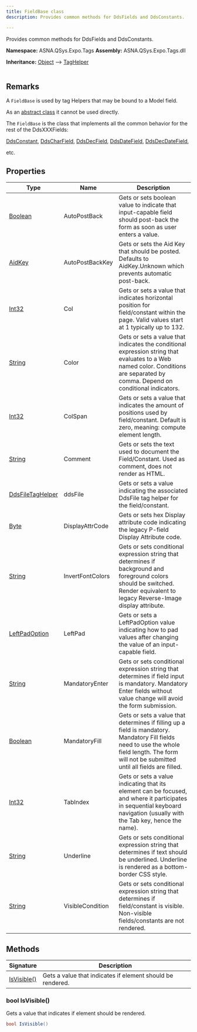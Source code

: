```yaml
---
title: FieldBase class
description: Provides common methods for DdsFields and DdsConstants.

---
```


Provides common methods for DdsFields and DdsConstants.

**Namespace:** ASNA.QSys.Expo.Tags
**Assembly:** ASNA.QSys.Expo.Tags.dll

**Inheritance:** [Object](https://docs.microsoft.com/en-us/dotnet/api/system.object) --> [TagHelper](https://learn.microsoft.com/en-us/dotnet/api/microsoft.aspnetcore.razor.taghelpers.taghelper?view=aspnetcore-8.0)
<br>
<br>

## Remarks

A `FieldBase` is used by tag Helpers that may be bound to a Model field. 

As an [abstract class](https://docs.microsoft.com/en-us/dotnet/csharp/programming-guide/classes-and-structs/abstract-and-sealed-classes-and-class-members) it cannot be used directly. 

The `FieldBase` is the class that implements all the common behavior for the rest of the DdsXXXFields: 

[DdsConstant](/reference/expo/qsys-expo-tags/dds-constant-tag-helper.html), 
[DdsCharField](/reference/expo/qsys-expo-tags/dds-char-field-tag-helper.html), 
[DdsDecField](/reference/expo/qsys-expo-tags/dds-dec-field-tag-helper.html), 
[DdsDateField](/reference/expo/qsys-expo-tags/dds-date-field-tag-helper.html), 
[DdsDecDateField](/reference/expo/qsys-expo-tags/dds-dec-date-field-tag-helper.html), 

etc.





## Properties

| Type | Name | Description
| --- | --- | --- 
| [Boolean](https://docs.microsoft.com/en-us/dotnet/api/system.boolean) | AutoPostBack | Gets or sets boolean value to indicate that input-capable field should post-back the form as soon as user enters a value. |
| [AidKey](/reference/expo/qsys-expo-model/aid-key.html) | AutoPostBackKey | Gets or sets the Aid Key that should be posted. Defaults to AidKey.Unknown which prevents automatic post-back. |
| [Int32](https://learn.microsoft.com/en-us/dotnet/csharp/language-reference/builtin-types/integral-numeric-types) | Col | Gets or sets a value that indicates horizontal position for field/constant within the page. Valid values start at 1 typically up to 132.  |
| [String](https://learn.microsoft.com/en-us/dotnet/api/system.string?view=net-8.0) | Color | Gets or sets a value that indicates the conditional expression string that evaluates to a Web named color. Conditions are separated by comma. Depend on conditional indicators. |
| [Int32](https://learn.microsoft.com/en-us/dotnet/csharp/language-reference/builtin-types/integral-numeric-types) | ColSpan | Gets or sets a value that indicates the amount of positions used by field/constant. Default is zero, meaning: compute element length.  |
| [String](https://learn.microsoft.com/en-us/dotnet/api/system.string?view=net-8.0) | Comment | Gets or sets the text used to document the Field/Constant. Used as comment, does not render as HTML. |
| [DdsFileTagHelper](/reference/expo/qsys-expo-tags/dds-file-tag-helper.html) | ddsFile | Gets or sets a value indicating the associated DdsFile tag helper for the field/constant. |
| [Byte](https://docs.microsoft.com/en-us/dotnet/api/system.byte) | DisplayAttrCode | Gets or sets hex Display attribute code indicating the legacy P-field Display Attribute code. |
| [String](https://learn.microsoft.com/en-us/dotnet/api/system.string?view=net-8.0) | InvertFontColors | Gets or sets conditional expression string that determines if background and foreground colors should be switched. Render equivalent to legacy Reverse-Image display attribute. |
| [LeftPadOption](/reference/expo/qsys-expo-tags/left-pad-option.html) | LeftPad | Gets or sets a LeftPadOption value indicating how to pad values after changing the value of an input-capable field. |
| [String](https://learn.microsoft.com/en-us/dotnet/api/system.string?view=net-8.0) | MandatoryEnter | Gets or sets conditional expression string that determines if field input is mandatory. Mandatory Enter fields without value change will avoid the form submission. |
| [Boolean](https://docs.microsoft.com/en-us/dotnet/api/system.boolean) | MandatoryFill | Gets or sets a value that determines if filling up a field is mandatory. Mandatory Fill fields need to use the whole field length. The form will not be submitted until all fields are filled. |
| [Int32](https://learn.microsoft.com/en-us/dotnet/csharp/language-reference/builtin-types/integral-numeric-types) | TabIndex | Gets or sets a value indicating that its element can be focused, and where it participates in sequential keyboard navigation (usually with the Tab key, hence the name). |
| [String](https://learn.microsoft.com/en-us/dotnet/api/system.string?view=net-8.0) | Underline | Gets or sets conditional expression string that determines if text should be underlined. Underline is rendered as a bottom-border CSS style. |
| [String](https://learn.microsoft.com/en-us/dotnet/api/system.string?view=net-8.0) | VisibleCondition | Gets or sets conditional expression string that determines if field/constant is visible. Non-visible fields/constants are not rendered. |

## Methods

| Signature | Description |
| --- | --- |
| [IsVisible()](#bool-isvisible) | Gets a value that indicates if element should be rendered.

### bool IsVisible()

Gets a value that indicates if element should be rendered.

```cs
bool IsVisible()
```
